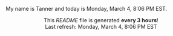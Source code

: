 My name is Tanner and today is Monday, March 4, 8:06 PM EST.

<p align="center">This <i>README</i> file is generated <b>every 3 hours</b>!</br>Last refresh: Monday, March 4, 8:06 PM EST<br /></p>

